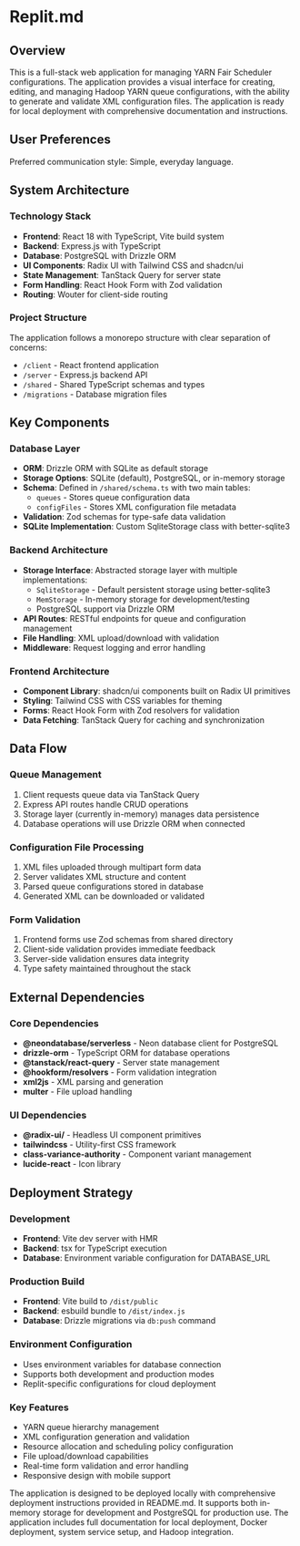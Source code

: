 # Replit.md

## Overview

This is a full-stack web application for managing YARN Fair Scheduler configurations. The application provides a visual interface for creating, editing, and managing Hadoop YARN queue configurations, with the ability to generate and validate XML configuration files. The application is ready for local deployment with comprehensive documentation and instructions.

## User Preferences

Preferred communication style: Simple, everyday language.

## System Architecture

### Technology Stack
- **Frontend**: React 18 with TypeScript, Vite build system
- **Backend**: Express.js with TypeScript
- **Database**: PostgreSQL with Drizzle ORM
- **UI Components**: Radix UI with Tailwind CSS and shadcn/ui
- **State Management**: TanStack Query for server state
- **Form Handling**: React Hook Form with Zod validation
- **Routing**: Wouter for client-side routing

### Project Structure
The application follows a monorepo structure with clear separation of concerns:
- `/client` - React frontend application
- `/server` - Express.js backend API
- `/shared` - Shared TypeScript schemas and types
- `/migrations` - Database migration files

## Key Components

### Database Layer
- **ORM**: Drizzle ORM with SQLite as default storage
- **Storage Options**: SQLite (default), PostgreSQL, or in-memory storage
- **Schema**: Defined in `/shared/schema.ts` with two main tables:
  - `queues` - Stores queue configuration data
  - `configFiles` - Stores XML configuration file metadata
- **Validation**: Zod schemas for type-safe data validation
- **SQLite Implementation**: Custom SqliteStorage class with better-sqlite3

### Backend Architecture
- **Storage Interface**: Abstracted storage layer with multiple implementations:
  - `SqliteStorage` - Default persistent storage using better-sqlite3
  - `MemStorage` - In-memory storage for development/testing
  - PostgreSQL support via Drizzle ORM
- **API Routes**: RESTful endpoints for queue and configuration management
- **File Handling**: XML upload/download with validation
- **Middleware**: Request logging and error handling

### Frontend Architecture
- **Component Library**: shadcn/ui components built on Radix UI primitives
- **Styling**: Tailwind CSS with CSS variables for theming
- **Forms**: React Hook Form with Zod resolvers for validation
- **Data Fetching**: TanStack Query for caching and synchronization

## Data Flow

### Queue Management
1. Client requests queue data via TanStack Query
2. Express API routes handle CRUD operations
3. Storage layer (currently in-memory) manages data persistence
4. Database operations will use Drizzle ORM when connected

### Configuration File Processing
1. XML files uploaded through multipart form data
2. Server validates XML structure and content
3. Parsed queue configurations stored in database
4. Generated XML can be downloaded or validated

### Form Validation
1. Frontend forms use Zod schemas from shared directory
2. Client-side validation provides immediate feedback
3. Server-side validation ensures data integrity
4. Type safety maintained throughout the stack

## External Dependencies

### Core Dependencies
- **@neondatabase/serverless** - Neon database client for PostgreSQL
- **drizzle-orm** - TypeScript ORM for database operations
- **@tanstack/react-query** - Server state management
- **@hookform/resolvers** - Form validation integration
- **xml2js** - XML parsing and generation
- **multer** - File upload handling

### UI Dependencies
- **@radix-ui/** - Headless UI component primitives
- **tailwindcss** - Utility-first CSS framework
- **class-variance-authority** - Component variant management
- **lucide-react** - Icon library

## Deployment Strategy

### Development
- **Frontend**: Vite dev server with HMR
- **Backend**: tsx for TypeScript execution
- **Database**: Environment variable configuration for DATABASE_URL

### Production Build
- **Frontend**: Vite build to `/dist/public`
- **Backend**: esbuild bundle to `/dist/index.js`
- **Database**: Drizzle migrations via `db:push` command

### Environment Configuration
- Uses environment variables for database connection
- Supports both development and production modes
- Replit-specific configurations for cloud deployment

### Key Features
- YARN queue hierarchy management
- XML configuration generation and validation
- Resource allocation and scheduling policy configuration
- File upload/download capabilities
- Real-time form validation and error handling
- Responsive design with mobile support

The application is designed to be deployed locally with comprehensive deployment instructions provided in README.md. It supports both in-memory storage for development and PostgreSQL for production use. The application includes full documentation for local deployment, Docker deployment, system service setup, and Hadoop integration.